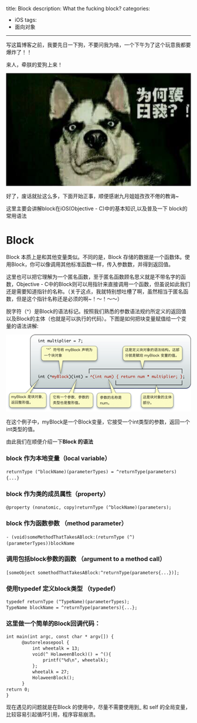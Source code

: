 title: Block 
description: What the fucking block?
categories:
- iOS
tags:
- 面向对象

---

写这篇博客之前，我要先日一下狗，不要问我为啥，一个下午为了这个玩意我都要爆炸了！！

来人，牵朕的爱狗上来！

![日了狗](https://github.com/KnightJoker/KnightJoker.github.io/blob/master/Img/%E6%97%A5%E7%8B%97.png?raw=true)

好了，废话就扯这么多，下面开始正事，顺便感谢九月姐姐孜孜不倦的教诲~

这里主要会讲解block在iOS(Objective­ - C)中的基本知识,以及普及一下 block的常用语法

# Block

Block 本质上是和其他变量类似。不同的是，Block 存储的数据是一个函数体。使用Block，你可以像调用其他标准函数一样，传入参数数，并得到返回值。

这里也可以把它理解为一个匿名函数，至于匿名函数顾名思义就是不带名字的函数，Objective - C中的Block则可以用指针来直接调用一个函数，但虽说如此我们还是需要知道指针的名称。（关于这点，我就特别想吐槽了啊，虽然相当于匿名函数，但是这个指针名称还是必须的啊~！～！～～）

脱字符（^）是Block的语法标记。按照我们熟悉的参数语法规约所定义的返回值以及Block的主体（也就是可以执行的代码）。下图是如何把块变量赋值给一个变量的语法讲解:

![Block 的声明](https://github.com/KnightJoker/KnightJoker.github.io/blob/master/Img/block.png?raw=true)

在这个例子中，myBlock是一个Block变量，它接受一个int类型的参数，返回一个int类型的值。

由此我们在顺便介绍一下**Block 的语法**

### block 作为本地变量（local variable）

`returnType (^blockName)(parameterTypes) = ^returnType(parameters) {...}`

### block 作为类的成员属性（property）

`@property (nonatomic, copy)returnType (^blockName)(parameters);`

### block 作为函数参数 （method parameter）

`- (void)someMethodThatTakesABlock:(returnType (^)(parameterTypes))blockName`

### 调用包括block参数的函数 （argument to a method call）
`[someObject somethodThatTakesABlock:^returnType(parameters{...})];`

### 使用typedef 定义block类型 （typedef）
```
typedef returnType (^TypeName)(parameterTypes);
TypeName blockName = ^returnType(parameters){...};
```

### 这里做一个简单的Block回调代码：

```
int main(int argc, const char * argv[]) {
      @autoreleasepool {
          int wheetalk = 13;
          void(^ HolaweenBlock)() = ^(){
              printf("%d\n", wheetalk);
          };
          wheetalk = 27;
          HolaweenBlock();
      }
return 0; 
}
```
现在遇见的问题就是在Block 的使用中，尽量不需要使用到_ 和 self 的全局变量，比较容易引起循环引用，程序容易崩溃。
